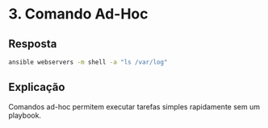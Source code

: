 # 3. Comando Ad-Hoc

## Resposta

```bash
ansible webservers -m shell -a "ls /var/log"
```

## Explicação
Comandos ad-hoc permitem executar tarefas simples rapidamente sem um playbook.
